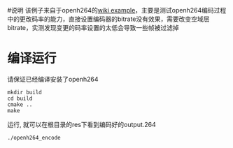 #说明
该例子来自于openh264的[wiki example](https://github.com/cisco/openh264/wiki/UsageExampleForEncoder)，主要是测试openh264编码过程中的更改码率的能力，直接设置编码器的bitrate没有效果，需要改变空域层bitrate，实测发现变更的码率设置的太低会导致一些帧被过滤掉



# 编译运行
请保证已经编译安装了openh264
```
mkdir build
cd build
cmake ..
make 
```
运行, 就可以在根目录的res下看到编码好的output.264
```
./openh264_encode
```
